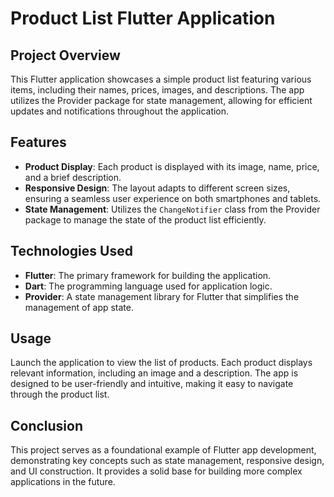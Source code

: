 # Product List Flutter Application

## Project Overview
This Flutter application showcases a simple product list featuring various items, including their names, prices, images, and descriptions. The app utilizes the Provider package for state management, allowing for efficient updates and notifications throughout the application.

## Features
- **Product Display**: Each product is displayed with its image, name, price, and a brief description.
- **Responsive Design**: The layout adapts to different screen sizes, ensuring a seamless user experience on both smartphones and tablets.
- **State Management**: Utilizes the `ChangeNotifier` class from the Provider package to manage the state of the product list efficiently.

## Technologies Used
- **Flutter**: The primary framework for building the application.
- **Dart**: The programming language used for application logic.
- **Provider**: A state management library for Flutter that simplifies the management of app state.

## Usage
Launch the application to view the list of products.
Each product displays relevant information, including an image and a description.
The app is designed to be user-friendly and intuitive, making it easy to navigate through the product list.

## Conclusion
This project serves as a foundational example of Flutter app development, demonstrating key concepts such as state management, responsive design, and UI construction. It provides a solid base for building more complex applications in the future.


